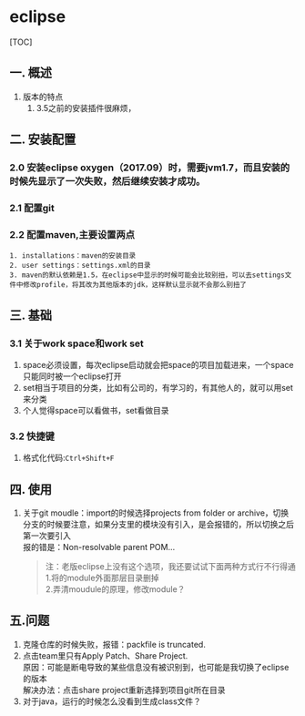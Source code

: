 # eclipse
[TOC]
## 一. 概述
1. 版本的特点
    1. 3.5之前的安装插件很麻烦，
## 二. 安装配置
### 2.0 安装eclipse oxygen（2017.09）时，需要jvm1.7，而且安装的时候先显示了一次失败，然后继续安装才成功。
### 2.1 配置git
### 2.2 配置maven,主要设置两点
    1. installations：maven的安装目录
    2. user settings：settings.xml的目录
    3. maven的默认依赖是1.5，在eclipse中显示的时候可能会比较别扭，可以去settings文件中修改profile，将其改为其他版本的jdk，这样默认显示就不会那么别扭了
## 三. 基础
### 3.1 关于work space和work set
1. space必须设置，每次eclipse启动就会把space的项目加载进来，一个space只能同时被一个eclipse打开
2. set相当于项目的分类，比如有公司的，有学习的，有其他人的，就可以用set来分类
3. 个人觉得space可以看做书，set看做目录
### 3.2 快捷键
1. 格式化代码:`Ctrl+Shift+F`

## 四. 使用
1. 关于git moudle：import的时候选择projects from folder or archive，切换分支的时候要注意，如果分支里的模块没有引入，是会报错的，所以切换之后第一次要引入  
报的错是：Non-resolvable parent POM...
    >注：老版eclipse上没有这个选项，我还要试试下面两种方式行不行得通  
    1.将的module外面那层目录删掉  
    2.弄清moudule的原理，修改module？
## 五.问题
1. 克隆仓库的时候失败，报错：packfile is truncated.  
2. 点击team里只有Apply Patch、Share Project.  
原因：可能是断电导致的某些信息没有被识别到，也可能是我切换了eclipse的版本  
解决办法：点击share project重新选择到项目git所在目录
3. 对于java，运行的时候怎么没看到生成class文件？
